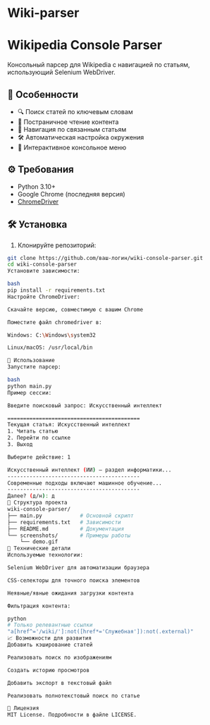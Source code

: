 # Wiki-parser
# Wikipedia Console Parser

Консольный парсер для Wikipedia с навигацией по статьям, использующий Selenium WebDriver.



## 🌟 Особенности
- 🔍 Поиск статей по ключевым словам
- 📖 Постраничное чтение контента
- 🔗 Навигация по связанным статьям
- 🛠 Автоматическая настройка окружения
- 🚀 Интерактивное консольное меню

## ⚙️ Требования
- Python 3.10+
- Google Chrome (последняя версия)
- [ChromeDriver](https://chromedriver.chromium.org/)

## 🛠 Установка
1. Клонируйте репозиторий:
```bash
git clone https://github.com/ваш-логин/wiki-console-parser.git
cd wiki-console-parser
Установите зависимости:

bash
pip install -r requirements.txt
Настройте ChromeDriver:

Скачайте версию, совместимую с вашим Chrome

Поместите файл chromedriver в:

Windows: C:\Windows\system32

Linux/macOS: /usr/local/bin

🚀 Использование
Запустите парсер:

bash
python main.py
Пример сессии:

Введите поисковый запрос: Искусственный интеллект

==========================================
Текущая статья: Искусственный интеллект
1. Читать статью
2. Перейти по ссылке
3. Выход

Выберите действие: 1

Искусственный интеллект (ИИ) — раздел информатики...
------------------------------------------
Современные подходы включают машинное обучение...
------------------------------------------
Далее? (д/н): д
🧩 Структура проекта
wiki-console-parser/
├── main.py            # Основной скрипт
├── requirements.txt   # Зависимости
├── README.md          # Документация
└── screenshots/       # Примеры работы
    └── demo.gif
🔧 Технические детали
Используемые технологии:

Selenium WebDriver для автоматизации браузера

CSS-селекторы для точного поиска элементов

Неявные/явные ожидания загрузки контента

Фильтрация контента:

python
# Только релевантные ссылки
"a[href^='/wiki/']:not([href*='Служебная']):not(.external)"
📈 Возможности для развития
Добавить кэширование статей

Реализовать поиск по изображениям

Создать историю просмотров

Добавить экспорт в текстовый файл

Реализовать полнотекстовый поиск по статье

📄 Лицензия
MIT License. Подробности в файле LICENSE.

